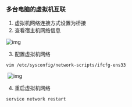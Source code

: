 ### 多台电脑的虚拟机互联

1. 虚拟机网络连接方式设置为桥接
2. 查看宿主机网络信息

![img](E:\我的\学习文档\md-pic\watermark,type_ZmFuZ3poZW5naGVpdGk,shadow_10,text_aHR0cHM6Ly9ibG9nLmNzZG4ubmV0L3dlaXhpbl8zOTA4MjAzMQ==,size_16,color_FFFFFF,t_70)

3. 配置虚拟机网络

```shell
vim /etc/sysconfig/network-scripts/ifcfg-ens33
```

​				![img](E:\我的\学习文档\md-pic\watermark,type_ZmFuZ3poZW5naGVpdGk,shadow_10,text_aHR0cHM6Ly9ibG9nLmNzZG4ubmV0L3dlaXhpbl8zOTA4MjAzMQ==,size_16,color_FFFFFF,t_701)

4. 重启虚拟机网络

```shell
service network restart
```

